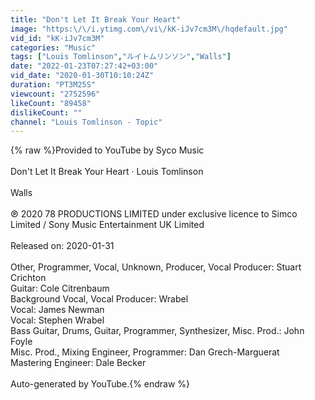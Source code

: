 ```yaml
---
title: "Don't Let It Break Your Heart"
image: "https:\/\/i.ytimg.com\/vi\/kK-iJv7cm3M\/hqdefault.jpg"
vid_id: "kK-iJv7cm3M"
categories: "Music"
tags: ["Louis Tomlinson","ルイトムリンソン","Walls"]
date: "2022-01-23T07:27:42+03:00"
vid_date: "2020-01-30T10:10:24Z"
duration: "PT3M25S"
viewcount: "2752596"
likeCount: "89458"
dislikeCount: ""
channel: "Louis Tomlinson - Topic"
---
```

{% raw %}Provided to YouTube by Syco Music<br /><br />Don't Let It Break Your Heart · Louis Tomlinson<br /><br />Walls<br /><br />℗ 2020 78 PRODUCTIONS LIMITED under exclusive licence to Simco Limited / Sony Music Entertainment UK Limited<br /><br />Released on: 2020-01-31<br /><br />Other, Programmer, Vocal, Unknown, Producer, Vocal  Producer: Stuart Crichton<br />Guitar: Cole Citrenbaum<br />Background  Vocal, Vocal  Producer: Wrabel<br />Vocal: James Newman<br />Vocal: Stephen Wrabel<br />Bass  Guitar, Drums, Guitar, Programmer, Synthesizer, Misc.  Prod.: John Foyle<br />Misc.  Prod., Mixing  Engineer, Programmer: Dan Grech-Marguerat<br />Mastering  Engineer: Dale Becker<br /><br />Auto-generated by YouTube.{% endraw %}
